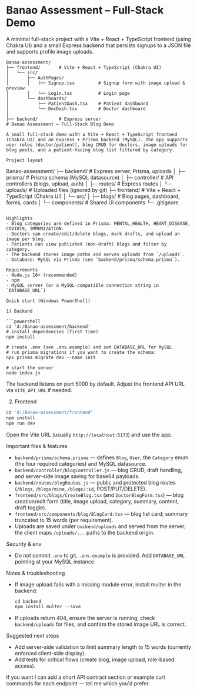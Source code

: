 # Banao Assessment – Full-Stack Demo

A minimal full-stack project with a Vite + React + TypeScript frontend (using Chakra UI) and a small Express backend that persists signups to a JSON file and supports profile image uploads.

```
Banao-assessment/
├── frontend/       # Vite + React + TypeScript (Chakra UI)
│   └── src/
│       ├── AuthPages/
│       │   ├── Signup.tsx         # Signup form with image upload & preview
│       │   └── Login.tsx          # Login page
│       └── dashboards/
│           ├── PatientDash.tsx    # Patient dashboard
│           └── DocDash.tsx        # Doctor dashboard
│
├── backend/        # Express server
# Banao Assessment — Full‑Stack Blog Demo

A small full‑stack demo with a Vite + React + TypeScript frontend (Chakra UI) and an Express + Prisma backend (MySQL). The app supports user roles (doctor/patient), blog CRUD for doctors, image uploads for blog posts, and a patient-facing blog list filtered by category.

Project layout
```

Banao-assessment/
├─ backend/ # Express server, Prisma, uploads
│ ├─ prisma/ # Prisma schema (MySQL datasource)
│ ├─ controller/ # API controllers (blogs, upload, auth)
│ ├─ routes/ # Express routes
│ └─ uploads/ # Uploaded files (ignored by git)
├─ frontend/ # Vite + React + TypeScript (Chakra UI)
│ └─ src/
│ ├─ blogs/ # Blog pages, dashboard, forms, cards
│ └─ components/ # Shared UI components
└─ .gitignore

````

Highlights
- Blog categories are defined in Prisma: MENTAL_HEALTH, HEART_DISEASE, COVID19, IMMUNIZATION.
- Doctors can create/edit/delete blogs, mark drafts, and upload an image per blog.
- Patients can view published (non-draft) blogs and filter by category.
- The backend stores image paths and serves uploads from `/uploads`.
- Database: MySQL via Prisma (see `backend/prisma/schema.prisma`).

Requirements
- Node.js 16+ (recommended)
- npm
- MySQL server (or a MySQL-compatible connection string in `DATABASE_URL`)

Quick start (Windows PowerShell)

1) Backend

```powershell
cd 'd:/Banao-assessment/backend'
# install dependencies (first time)
npm install

# create .env (see .env.example) and set DATABASE_URL for MySQL
# run prisma migrations if you want to create the schema:
npx prisma migrate dev --name init

# start the server
node index.js
````

The backend listens on port 5000 by default. Adjust the frontend API URL via `VITE_API_URL` if needed.

2. Frontend

```powershell
cd 'd:/Banao-assessment/frontend'
npm install
npm run dev
```

Open the Vite URL (usually `http://localhost:5173`) and use the app.

Important files & features

- `backend/prisma/schema.prisma` — defines `Blog`, `User`, the `Category` enum (the four required categories) and MySQL datasource.
- `backend/controller/blogController.js` — blog CRUD, draft handling, and server-side image saving for base64 payloads.
- `backend/routes/blogRoutes.js` — public and protected blog routes (`/blogs`, `/blogs/mine`, `/blogs/:id`, POST/PUT/DELETE).
- `frontend/src/blogs/CreateBlog.tsx` (and `DoctorBlogForm.tsx`) — blog creation/edit form (title, image upload, category, summary, content, draft toggle).
- `frontend/src/components/blog/BlogCard.tsx` — blog list card; summary truncated to 15 words (per requirement).
- Uploads are saved under `backend/uploads` and served from the server; the client maps `/uploads/...` paths to the backend origin.

Security & env

- Do not commit `.env` to git. `.env.example` is provided. Add `DATABASE_URL` pointing at your MySQL instance.

Notes & troubleshooting

- If image upload fails with a missing module error, install multer in the backend:
  ```powershell
  cd backend
  npm install multer --save
  ```
- If uploads return 404, ensure the server is running, check `backend/uploads` for files, and confirm the stored image URL is correct.

Suggested next steps

- Add server-side validation to limit summary length to 15 words (currently enforced client-side display).
- Add tests for critical flows (create blog, image upload, role-based access).

If you want I can add a short API contract section or example curl commands for each endpoint — tell me which you'd prefer.
